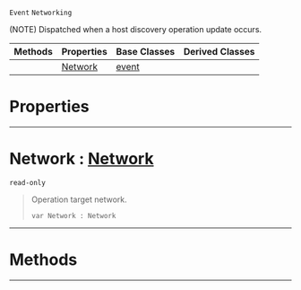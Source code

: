  `Event` `Networking`



(NOTE) Dispatched when a host discovery operation update occurs.

|Methods|Properties|Base Classes|Derived Classes|
|---|---|---|---|
| |[ Network](https://github.com/ZilchEngine/ZilchDocs/blob/master/code_reference/class_reference/nethostlistupdate.markdown#network-zero-engine-docu)|[event](https://github.com/ZilchEngine/ZilchDocs/blob/master/code_reference/class_reference/event.markdown)| |


 #  Properties


---  
 #  Network : [Network](https://github.com/ZilchEngine/ZilchDocs/blob/master/code_reference/enum_reference.markdown#network)

 `read-only`

> Operation target network.
> ``` lang=cpp, name=Nada
> var Network : Network


---  
 #  Methods


---  
 

 